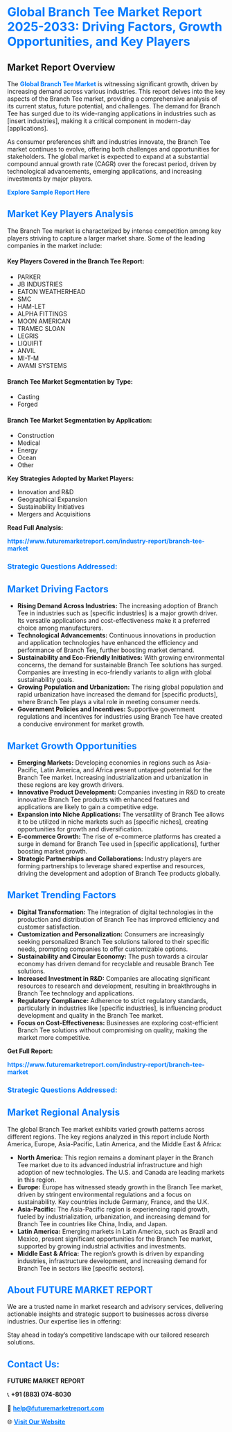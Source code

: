 <h1 style="color: #007BFF;">Global Branch Tee Market Report 2025-2033: Driving Factors, Growth Opportunities, and Key Players</h1>

<section id="overview">
<h2>Market Report Overview</h2>
<p>The <a href="https://www.futuremarketreport.com/industry-report/branch-tee-market" style="color: #007BFF; text-decoration: none;"><strong>Global Branch Tee Market</strong></a> is witnessing significant growth, driven by increasing demand across various industries. This report delves into the key aspects of the Branch Tee market, providing a comprehensive analysis of its current status, future potential, and challenges. The demand for Branch Tee has surged due to its wide-ranging applications in industries such as [insert industries], making it a critical component in modern-day [applications].</p>
<p>As consumer preferences shift and industries innovate, the Branch Tee market continues to evolve, offering both challenges and opportunities for stakeholders. The global market is expected to expand at a substantial compound annual growth rate (CAGR) over the forecast period, driven by technological advancements, emerging applications, and increasing investments by major players.</p>
</section>

<section id="overview">
<p><a href="https://www.futuremarketreport.com/request-sample/reportId=114778" style="color: #007BFF; text-decoration: none;"><strong>Explore Sample Report Here</strong></a></p>
</section>

<section id="key-players">
<h2 style="color: #007BFF;">Market Key Players Analysis</h2>
<p>The Branch Tee market is characterized by intense competition among key players striving to capture a larger market share. Some of the leading companies in the market include:</p>
<h4>Key Players Covered in the Branch Tee Report:</h4>
<ul><li>PARKER</li><li>JB INDUSTRIES</li><li>EATON WEATHERHEAD</li><li>SMC</li><li>HAM-LET</li><li>ALPHA FITTINGS</li><li>MOON AMERICAN</li><li>TRAMEC SLOAN</li><li>LEGRIS</li><li>LIQUIFIT</li><li>ANVIL</li><li>MI-T-M</li><li>AVAMI SYSTEMS</li></ul>
<h4>Branch Tee Market Segmentation by Type:</h4>
<ul><li>Casting</li><li>Forged</li></ul>

<h4>Branch Tee Market Segmentation by Application:</h4>
<ul><li>Construction</li><li>Medical</li><li>Energy</li><li>Ocean</li><li>Other</li></ul>
<p><strong>Key Strategies Adopted by Market Players:</strong></p>
<ul>
<li>Innovation and R&D</li>
<li>Geographical Expansion</li>
<li>Sustainability Initiatives</li>
<li>Mergers and Acquisitions</li>
</ul>
</section>

<section>
<p><strong>Read Full Analysis: </strong></p><a href="https://www.futuremarketreport.com/industry-report/branch-tee-market" style="color: #007BFF; text-decoration: none;"><strong>https://www.futuremarketreport.com/industry-report/branch-tee-market</strong></a>
<h3 style="color: #007BFF;">Strategic Questions Addressed:</h3>
</section>

<section id="driving-factors">
<h2 style="color: #007BFF;">Market Driving Factors</h2>
<ul>
<li><strong>Rising Demand Across Industries:</strong> The increasing adoption of Branch Tee in industries such as [specific industries] is a major growth driver. Its versatile applications and cost-effectiveness make it a preferred choice among manufacturers.</li>
<li><strong>Technological Advancements:</strong> Continuous innovations in production and application technologies have enhanced the efficiency and performance of Branch Tee, further boosting market demand.</li>
<li><strong>Sustainability and Eco-Friendly Initiatives:</strong> With growing environmental concerns, the demand for sustainable Branch Tee solutions has surged. Companies are investing in eco-friendly variants to align with global sustainability goals.</li>
<li><strong>Growing Population and Urbanization:</strong> The rising global population and rapid urbanization have increased the demand for [specific products], where Branch Tee plays a vital role in meeting consumer needs.</li>
<li><strong>Government Policies and Incentives:</strong> Supportive government regulations and incentives for industries using Branch Tee have created a conducive environment for market growth.</li>
</ul>
</section>

<section id="growth-opportunities">
<h2 style="color: #007BFF;">Market Growth Opportunities</h2>
<ul>
<li><strong>Emerging Markets:</strong> Developing economies in regions such as Asia-Pacific, Latin America, and Africa present untapped potential for the Branch Tee market. Increasing industrialization and urbanization in these regions are key growth drivers.</li>
<li><strong>Innovative Product Development:</strong> Companies investing in R&D to create innovative Branch Tee products with enhanced features and applications are likely to gain a competitive edge.</li>
<li><strong>Expansion into Niche Applications:</strong> The versatility of Branch Tee allows it to be utilized in niche markets such as [specific niches], creating opportunities for growth and diversification.</li>
<li><strong>E-commerce Growth:</strong> The rise of e-commerce platforms has created a surge in demand for Branch Tee used in [specific applications], further boosting market growth.</li>
<li><strong>Strategic Partnerships and Collaborations:</strong> Industry players are forming partnerships to leverage shared expertise and resources, driving the development and adoption of Branch Tee products globally.</li>
</ul>
</section>

<section id="trending-factors">
<h2 style="color: #007BFF;">Market Trending Factors</h2>
<ul>
<li><strong>Digital Transformation:</strong> The integration of digital technologies in the production and distribution of Branch Tee has improved efficiency and customer satisfaction.</li>
<li><strong>Customization and Personalization:</strong> Consumers are increasingly seeking personalized Branch Tee solutions tailored to their specific needs, prompting companies to offer customizable options.</li>
<li><strong>Sustainability and Circular Economy:</strong> The push towards a circular economy has driven demand for recyclable and reusable Branch Tee solutions.</li>
<li><strong>Increased Investment in R&D:</strong> Companies are allocating significant resources to research and development, resulting in breakthroughs in Branch Tee technology and applications.</li>
<li><strong>Regulatory Compliance:</strong> Adherence to strict regulatory standards, particularly in industries like [specific industries], is influencing product development and quality in the Branch Tee market.</li>
<li><strong>Focus on Cost-Effectiveness:</strong> Businesses are exploring cost-efficient Branch Tee solutions without compromising on quality, making the market more competitive.</li>
</ul>
</section>

<section>
<p><strong>Get Full Report: </strong></p><a href="https://www.futuremarketreport.com/industry-report/branch-tee-market" style="color: #007BFF; text-decoration: none;"><strong>https://www.futuremarketreport.com/industry-report/branch-tee-market</strong></a>
<h3 style="color: #007BFF;">Strategic Questions Addressed:</h3>
</section>


<section id="regional-analysis">
<h2 style="color: #007BFF;">Market Regional Analysis</h2>
<p>The global Branch Tee market exhibits varied growth patterns across different regions. The key regions analyzed in this report include North America, Europe, Asia-Pacific, Latin America, and the Middle East & Africa:</p>
<ul>
<li><strong>North America:</strong> This region remains a dominant player in the Branch Tee market due to its advanced industrial infrastructure and high adoption of new technologies. The U.S. and Canada are leading markets in this region.</li>
<li><strong>Europe:</strong> Europe has witnessed steady growth in the Branch Tee market, driven by stringent environmental regulations and a focus on sustainability. Key countries include Germany, France, and the U.K.</li>
<li><strong>Asia-Pacific:</strong> The Asia-Pacific region is experiencing rapid growth, fueled by industrialization, urbanization, and increasing demand for Branch Tee in countries like China, India, and Japan.</li>
<li><strong>Latin America:</strong> Emerging markets in Latin America, such as Brazil and Mexico, present significant opportunities for the Branch Tee market, supported by growing industrial activities and investments.</li>
<li><strong>Middle East & Africa:</strong> The region’s growth is driven by expanding industries, infrastructure development, and increasing demand for Branch Tee in sectors like [specific sectors].</li>
</ul>
</section>

<footer>
<h2 style="color: #007BFF;">About FUTURE MARKET REPORT</h2>
<p>We are a trusted name in market research and advisory services, delivering actionable insights and strategic support to businesses across diverse industries. Our expertise lies in offering:</p>

<p>Stay ahead in today’s competitive landscape with our tailored research solutions.</p>

<h2 style="color: #007BFF;">Contact Us:</h2>
<p><strong>FUTURE MARKET REPORT</strong></p>
<p>📞 <strong>+91 (883) 074-8030</strong></p>
<p>📧 <strong><a href="mailto:help@futuremarketreport.com" style="color: #007BFF;">help@futuremarketreport.com</a></strong></p>
<p>🌐 <strong><a href="https://www.futuremarketreport.com/" style="color: #007BFF;">Visit Our Website</a></strong></p>
</footer>